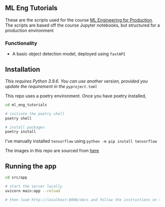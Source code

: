 ## ML Eng Tutorials

These are the scripts used for the course [ML Engineering for Production](https://www.coursera.org/specializations/machine-learning-engineering-for-production-mlops).
The scripts are based off the course Jupyter notebooks, but structured for a production environment

### Functionality
- A basic object detection model, deployed using `fastAPI`

## Installation
*This requires Python 3.9.6. You can use another version, provided you update the requirement in the `pyproject.toml`*

This repo uses a poetry environment. Once you have poetry installed,

```bash
cd ml_eng_tutorials

# initiate the poetry shell
poetry shell

# install packages
poetry install
```
I've manually installed `tensorflow` using `python -m pip install tensorflow`

The images in this repo are sourced from [here](https://github.com/https-deeplearning-ai/machine-learning-engineering-for-production-public/tree/main/course1/week1-ungraded-lab/images)

## Running the app
```bash
cd src/app

# start the server locally
uvicorn main:app --reload

# then load http://localhost:8000/docs and follow the instructions on the screen
```